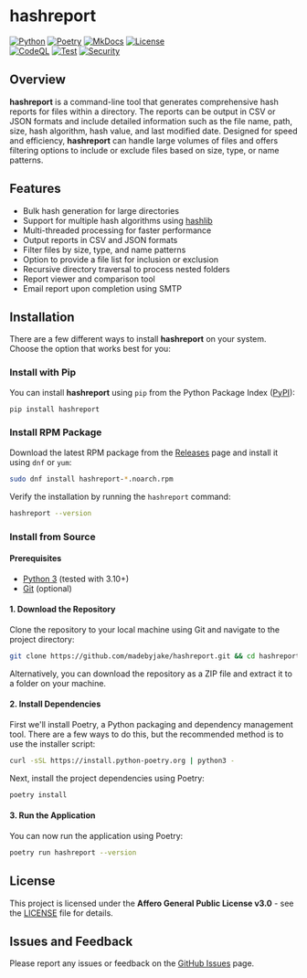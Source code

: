 # hashreport

[![Python](https://img.shields.io/badge/Python-3776AB?logo=python&logoColor=fff)](https://www.python.org/)
[![Poetry](https://img.shields.io/badge/Poetry-5037E9?logo=python&logoColor=fff)](https://python-poetry.org/)
[![MkDocs](https://img.shields.io/badge/MkDocs-526CFE?logo=materialformkdocs&logoColor=fff)](https://www.mkdocs.org/)
[![License](https://img.shields.io/badge/License-AGPL%20v3.0-5C2D91?logo=gnu&logoColor=fff)](https://www.gnu.org/licenses/agpl-3.0.en.html)<br>
[![CodeQL](https://github.com/madebyjake/hashreport/actions/workflows/codeql.yml/badge.svg)](https://github.com/madebyjake/hashreport/actions/workflows/codeql.yml)
[![Test](https://github.com/madebyjake/hashreport/actions/workflows/test.yml/badge.svg)](https://github.com/madebyjake/hashreport/actions/workflows/test.yml)
[![Security](https://github.com/madebyjake/hashreport/actions/workflows/security.yml/badge.svg)](https://github.com/madebyjake/hashreport/actions/workflows/security.yml)

## Overview

**hashreport** is a command-line tool that generates comprehensive hash reports for files within a directory. The reports can be output in CSV or JSON formats and include detailed information such as the file name, path, size, hash algorithm, hash value, and last modified date. Designed for speed and efficiency, **hashreport** can handle large volumes of files and offers filtering options to include or exclude files based on size, type, or name patterns.

## Features

- Bulk hash generation for large directories
- Support for multiple hash algorithms using [hashlib](https://docs.python.org/3/library/hashlib.html)
- Multi-threaded processing for faster performance
- Output reports in CSV and JSON formats
- Filter files by size, type, and name patterns
- Option to provide a file list for inclusion or exclusion
- Recursive directory traversal to process nested folders
- Report viewer and comparison tool
- Email report upon completion using SMTP

## Installation

There are a few different ways to install **hashreport** on your system. Choose the option that works best for you:

### Install with Pip

You can install **hashreport** using `pip` from the Python Package Index ([PyPI](https://pypi.org/project/hashreport/)):

```bash
pip install hashreport
```

### Install RPM Package

Download the latest RPM package from the [Releases](https://github.com/madebyjake/hashreport/releases) page and install it using `dnf` or `yum`:

```bash
sudo dnf install hashreport-*.noarch.rpm
```

Verify the installation by running the `hashreport` command:

```bash
hashreport --version
```

### Install from Source

#### Prerequisites

- [Python 3](https://www.python.org/downloads/) (tested with 3.10+)
- [Git](https://git-scm.com/downloads) (optional)

#### 1. Download the Repository

Clone the repository to your local machine using Git and navigate to the project directory:

```bash
git clone https://github.com/madebyjake/hashreport.git && cd hashreport
```

Alternatively, you can download the repository as a ZIP file and extract it to a folder on your machine.

#### 2. Install Dependencies

First we'll install Poetry, a Python packaging and dependency management tool. There are a few ways to do this, but the recommended method is to use the installer script:

```bash
curl -sSL https://install.python-poetry.org | python3 -
```

Next, install the project dependencies using Poetry:

```bash
poetry install
```

#### 3. Run the Application

You can now run the application using Poetry:

```bash
poetry run hashreport --version
```

## License

This project is licensed under the **Affero General Public License v3.0** - see the [LICENSE](LICENSE) file for details.

## Issues and Feedback

Please report any issues or feedback on the [GitHub Issues](https://github.com/madebyjake/hashreport/issues) page.
